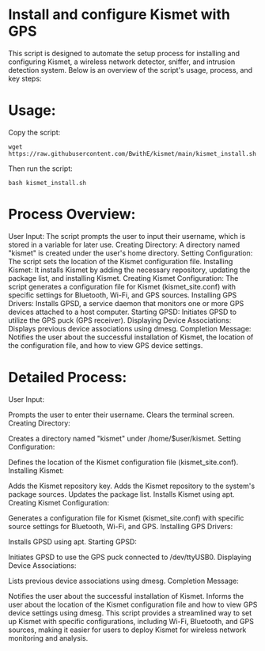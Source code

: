 # Install and configure Kismet with GPS
This script is designed to automate the setup process for installing and configuring Kismet, a wireless network detector, sniffer, and intrusion detection system. Below is an overview of the script's usage, process, and key steps:

# Usage:
Copy the script: 

```wget https://raw.githubusercontent.com/BwithE/kismet/main/kismet_install.sh```

Then run the script:

```bash kismet_install.sh```


# Process Overview:
User Input: The script prompts the user to input their username, which is stored in a variable for later use.
Creating Directory: A directory named "kismet" is created under the user's home directory.
Setting Configuration: The script sets the location of the Kismet configuration file.
Installing Kismet: It installs Kismet by adding the necessary repository, updating the package list, and installing Kismet.
Creating Kismet Configuration: The script generates a configuration file for Kismet (kismet_site.conf) with specific settings for Bluetooth, Wi-Fi, and GPS sources.
Installing GPS Drivers: Installs GPSD, a service daemon that monitors one or more GPS devices attached to a host computer.
Starting GPSD: Initiates GPSD to utilize the GPS puck (GPS receiver).
Displaying Device Associations: Displays previous device associations using dmesg.
Completion Message: Notifies the user about the successful installation of Kismet, the location of the configuration file, and how to view GPS device settings.
# Detailed Process:
User Input:

Prompts the user to enter their username.
Clears the terminal screen.
Creating Directory:

Creates a directory named "kismet" under /home/$user/kismet.
Setting Configuration:

Defines the location of the Kismet configuration file (kismet_site.conf).
Installing Kismet:

Adds the Kismet repository key.
Adds the Kismet repository to the system's package sources.
Updates the package list.
Installs Kismet using apt.
Creating Kismet Configuration:

Generates a configuration file for Kismet (kismet_site.conf) with specific source settings for Bluetooth, Wi-Fi, and GPS.
Installing GPS Drivers:

Installs GPSD using apt.
Starting GPSD:

Initiates GPSD to use the GPS puck connected to /dev/ttyUSB0.
Displaying Device Associations:

Lists previous device associations using dmesg.
Completion Message:

Notifies the user about the successful installation of Kismet.
Informs the user about the location of the Kismet configuration file and how to view GPS device settings using dmesg.
This script provides a streamlined way to set up Kismet with specific configurations, including Wi-Fi, Bluetooth, and GPS sources, making it easier for users to deploy Kismet for wireless network monitoring and analysis.
